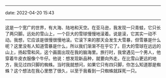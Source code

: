 
---

date: 2022-04-20 15:43

---


这是一个宽广的世界，有大海、陆地和天空。在亚马逊，我发现一只青蛙，它只长了两只脚。远处的雪山上，一个巨大的雪球慢慢地滚着。说是滚，它其实一动不动。我想，它应该是很慢很慢地滚。它滚下来的那天会发生大雪暴，但雪暴是什么呢？这里没有人知道雪暴是什么，所以我们渐渐不在乎它了。巨大的雪球在远远的山上，扬起雪和风，这个画面出现在我的脑海里。旅行时，我曾遇见一个男人，他穿着牛皮衣服像个牛仔。他说：想发现新品种，就要向外走。在比雪山更远的地方，我见过四只脚的蜘蛛。当时我就想问，如果它只有四只脚，你怎么知道那是蜘蛛？这个想法在我心里憋了很久，以至于我看到一只蜘蛛就踩死一只。
